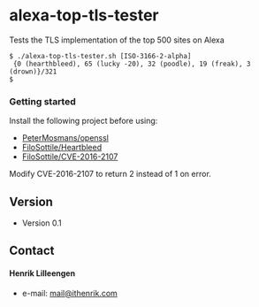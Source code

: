 alexa-top-tls-tester
======
Tests the TLS implementation of the top 500 sites on Alexa

```
$ ./alexa-top-tls-tester.sh [ISO-3166-2-alpha]
 {0 (hearthbleed), 65 (lucky -20), 32 (poodle), 19 (freak), 3 (drown)}/321
$

```

### Getting started
Install the following project before using:
 - [PeterMosmans/openssl](https://github.com/PeterMosmans/openssl)
 - [FiloSottile/Heartbleed](https://github.com/FiloSottile/Heartbleed)
 - [FiloSottile/CVE-2016-2107](https://github.com/FiloSottile/CVE-2016-2107)

Modify CVE-2016-2107 to return 2 instead of 1 on error.

## Version 
* Version 0.1

## Contact
#### Henrik Lilleengen
* e-mail: mail@ithenrik.com
